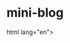 # mini-blog
html lang="en">
  <head>
     <!--SECCION DE META DATA-->
    <meta charset="UTF-8" />
    <link rel="shortcut icon" href="https://cdn.icon-icons.com/icons2/2107/PNG/512/file_type_html_icon_130541.png" type="image/x-icon">
    <meta http-equiv="X-UA-Compatible" content="IE=edge" />
    <meta name="viewport" content="width=device-width, initial-scale=1.0" />
    <title>HTML, CSS, JavaScript</contenido>
    <meta name="description" content="mundo drama">
    <meta name="keywords" content="HTML, CSS, JavaScript">
    <meta name="author" content="ING. shannon URIBE--">
    <meta name="copyright" content="https://www.linkedin.com/in/shannon-uribe-8669bb252/" />
    <link rel="stylesheet" href="css/style.css" />

  </head>
  <body>
    <!--INICIO DE LA PAGINA CONTENEDOR PRINCIPAL-->
    <div class="container">
      <!--SHANNON URIBE-->
      <header>
        <h1>--SHANNON URIBE 14 MISM 1 071 </h1>
      </header>
      <!--google.com-->
